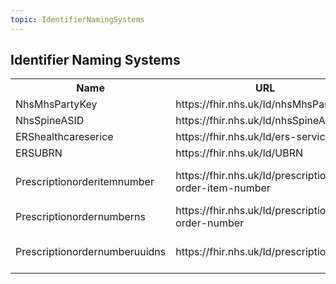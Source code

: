 ```yaml
---
topic: IdentifierNamingSystems
---
```


## Identifier Naming Systems

<table class="assets">
<tr>
<th width="20%">Name</th>
<th width="35%">URL</th>
<th width="35%">Description</th>
<th width="5%">Status</th>
<th width="5%">Kind</th>


<tr>
<td>NhsMhsPartyKey</td>
<td>https://fhir.nhs.uk/Id/nhsMhsPartyKey</td>
<td>NHS Message Handling Service Party Key</td>
<td>draft</td>
<td>identifier</td>
</tr>

<tr>
<td>NhsSpineASID</td>
<td>https://fhir.nhs.uk/Id/nhsSpineASID</td>
<td>NHS Spine Accredited System Identifier</td>
<td>draft</td>
<td>identifier</td>
</tr>

<tr>
<td>ERShealthcareserice</td>
<td>https://fhir.nhs.uk/Id/ers-service</td>
<td>identifier of a healthcare service in eRS</td>
<td>draft</td>
<td>identifier</td>
</tr>

<tr>
<td>ERSUBRN</td>
<td>https://fhir.nhs.uk/Id/UBRN</td>
<td>Unique Booking Reference Number</td>
<td>draft</td>
<td>identifier</td>
</tr>

<tr>
<td>Prescriptionorderitemnumber</td>
<td>https://fhir.nhs.uk/Id/prescription-order-item-number</td>
<td>This is the id of the prescription order item and is the same as the id found in pertinentInformation2[0].pertinentLineItem.id</td>
<td>draft</td>
<td>identifier</td>
</tr>

<tr>
<td>Prescriptionordernumberns</td>
<td>https://fhir.nhs.uk/Id/prescription-order-number</td>
<td>The short form UID of the prescription.</td>
<td>draft</td>
<td>identifier</td>
</tr>

<tr>
<td>Prescriptionordernumberuuidns</td>
<td>https://fhir.nhs.uk/Id/prescription</td>
<td>This is the uuid of the grouped MedicationReqests equivalent of ParentPrescription.id in EPS HL7v3</td>
<td>draft</td>
<td>identifier</td>
</tr>


</table>

<br>

